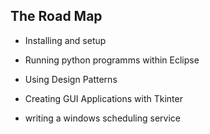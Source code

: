 ## The Road Map

* Installing and setup

* Running python programms within Eclipse

* Using Design Patterns

* Creating GUI Applications with Tkinter

* writing a windows scheduling service